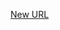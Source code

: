 



[New URL](../file-___home_harshil_Desktop_open-source_palisadoes_talawa_lib_views_after_auth_screens_events_explore_events/)


